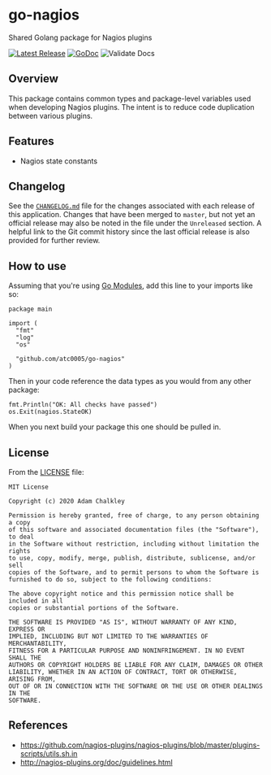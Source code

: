 # go-nagios

Shared Golang package for Nagios plugins

[![Latest Release](https://img.shields.io/github/release/atc0005/go-nagios.svg?style=flat-square)](https://github.com/atc0005/go-nagios/releases/latest)
[![GoDoc](https://godoc.org/github.com/atc0005/go-nagios?status.svg)](https://godoc.org/github.com/atc0005/go-nagios)
![Validate Docs](https://github.com/atc0005/go-nagios/workflows/Validate%20Docs/badge.svg)

## Overview

This package contains common types and package-level variables used when
developing Nagios plugins. The intent is to reduce code duplication between
various plugins.

## Features

- Nagios state constants

## Changelog

See the [`CHANGELOG.md`](CHANGELOG.md) file for the changes associated with
each release of this application. Changes that have been merged to `master`,
but not yet an official release may also be noted in the file under the
`Unreleased` section. A helpful link to the Git commit history since the last
official release is also provided for further review.

## How to use

Assuming that you're using [Go
Modules](https://blog.golang.org/using-go-modules), add this line to your
imports like so:

```golang
package main

import (
  "fmt"
  "log"
  "os"

  "github.com/atc0005/go-nagios"
)
  ```

Then in your code reference the data types as you would from any other
package:

```golang
fmt.Println("OK: All checks have passed")
os.Exit(nagios.StateOK)
```

When you next build your package this one should be pulled in.

## License

From the [LICENSE](LICENSE) file:

```license
MIT License

Copyright (c) 2020 Adam Chalkley

Permission is hereby granted, free of charge, to any person obtaining a copy
of this software and associated documentation files (the "Software"), to deal
in the Software without restriction, including without limitation the rights
to use, copy, modify, merge, publish, distribute, sublicense, and/or sell
copies of the Software, and to permit persons to whom the Software is
furnished to do so, subject to the following conditions:

The above copyright notice and this permission notice shall be included in all
copies or substantial portions of the Software.

THE SOFTWARE IS PROVIDED "AS IS", WITHOUT WARRANTY OF ANY KIND, EXPRESS OR
IMPLIED, INCLUDING BUT NOT LIMITED TO THE WARRANTIES OF MERCHANTABILITY,
FITNESS FOR A PARTICULAR PURPOSE AND NONINFRINGEMENT. IN NO EVENT SHALL THE
AUTHORS OR COPYRIGHT HOLDERS BE LIABLE FOR ANY CLAIM, DAMAGES OR OTHER
LIABILITY, WHETHER IN AN ACTION OF CONTRACT, TORT OR OTHERWISE, ARISING FROM,
OUT OF OR IN CONNECTION WITH THE SOFTWARE OR THE USE OR OTHER DEALINGS IN THE
SOFTWARE.
```

## References

- <https://github.com/nagios-plugins/nagios-plugins/blob/master/plugins-scripts/utils.sh.in>
- <http://nagios-plugins.org/doc/guidelines.html>
